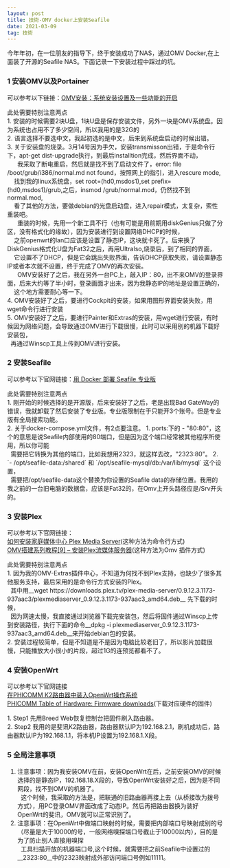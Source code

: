 ```yaml
---
layout: post
title: 技術-OMV docker上安装Seafile
date: 2021-03-09 
tag: 技術
---
```


<p>今年年初，在一位朋友的指导下，终于安装成功了NAS，通过OMV Docker,在上面装了开源的Seafile NAS。下面记录一下安装过程中踩过的坑。</p>

### 1 安装OMV以及Portainer
<p>可以参考以下链接：<a href="https://post.smzdm.com/p/av7z2564/" target="_blank">OMV安装：系统安装设置及一些功能的开启</a></p>
<p>此处需要特别注意两点<Br/>
1. 安装的时候需要2块U盘，1块U盘是保存安装文件，另外一块是OMV系统盘。因为系统也占用不了多少空间，所以我用的是32G的<Br/> 
2. 语言选择不要选中文，我起初选的是中文，后来到系统盘启动的时候出错。<Br/>
3. 关于安装盘的烧录。3月14号因为手欠，安装transmisson出错，于是命令行下，apt-get dist-upgrade执行，到最后installtion完成，然后界面不动，<Br/> 
&nbsp;&nbsp;&nbsp;&nbsp;&nbsp;&nbsp;我采取了断电重启，然后就是找不到了启动文件了，error: file /boot/grub/i386/normal.md not found，按照网上的指引，进入rescure mode,<Br/>
&nbsp;&nbsp;&nbsp;&nbsp;找到我的linux系统盘，set root=(hd0,msdos1),set prefix=(hd0,msdos1)/grub,之后，insmod /grub/normal.mod，仍然找不到normal.mod,<Br/>
&nbsp;&nbsp;&nbsp;&nbsp;看了其他的方法，要做debian的光盘启动盘，进入repair模式，太复杂，索性重装吧。<Br/>
&nbsp;&nbsp;&nbsp;&nbsp;&nbsp;&nbsp;重装的时候，先用一个新工具不行（也有可能是用前期用diskGenius只做了分区，没有格式化的缘故），因为安装进行到设置网络DHCP的时候，<Br/>
&nbsp;&nbsp;&nbsp;&nbsp;之前openwrt的lan口应该是设置了静态IP，这块就卡死了。后来换了DiskGenius格式化U盘为Fat32之后，再用UltraIso,烧录后，到了相同的界面，<Br/>
&nbsp;&nbsp;&nbsp;&nbsp;它设置不了DHCP，但是它会跳出失败界面，告诉DHCP获取失败，请设置静态IP或者本次就不设置，终于完成了OMV的再次安装。<Br/>
&nbsp;&nbsp;&nbsp;&nbsp;&nbsp;&nbsp;OMV安装好了之后，我在另外一台PC上，敲入IP：80，出不来OMV的登录界面，后来大约等了半小时，登录画面才出来，因为我静态IP的地址是设置正确的，<Br/>
&nbsp;&nbsp;&nbsp;&nbsp;这个地方需要耐心等一下。<Br/>
4. OMV安装好了之后，要进行Cockpit的安装，如果用图形界面安装失败，用wget命令行进行安装<Br/>
5. OMV安装好了之后，要进行Painter和Extras的安装，用wget进行安装，有时候因为网络问题，会导致通过OMV进行下载很慢，此时可以采用别的机器下载好安装包，<Br/>
&nbsp;&nbsp;再通过Winscp工具上传到OMV进行安装。<Br/></p>




### 2 安装Seafile
<p>可以参考以下官网链接：<a href="https://cloud.seafile.com/published/seafile-manual-cn/docker/pro-edition/%E7%94%A8Docker%E9%83%A8%E7%BD%B2Seafile.md" target="_blank">用 Docker 部署 Seafile 专业版</a></p>
<p>此处需要特别注意两点<Br/>
1. 刚开始的时候选择的是开源版，后来安装好了之后，老是出现Bad GateWay的错误，我就卸载了然后安装了专业版。专业版限制在于只能开3个账号。但是专业版有全局搜索功能。<Br/>  
2. 关于docker-compose.yml文件，有2点要注意。
   1. ports:下的 - "80:80"，这个的意思是说Seafile内部使用的80端口，但是因为这个端口经常被其他程序所使用，所以你可能<Br/>  
&nbsp;&nbsp;需要把它转换为其他的端口，比如我想用2323，就这样去改，"2323:80"。
   2. `- /opt/seafile-data:/shared` 和 `/opt/seafile-mysql/db:/var/lib/mysql`  这个设置，<Br/>
&nbsp;&nbsp;需要把/opt/seafile-data这个替换为你设置的Seafile data的存储位置。我用的我之前的一台旧电脑的数据盘，应该是Fat32的，在Omv上开头路径应是/Srv开头的。<Br/></p>
  
### 3 安装Plex
可以参考以下官网链接：<Br/>
<a href="https://linux.cn/article-5932-1.html" target="_blank">如何安装家庭媒体中心 Plex Media Server</a>(这种方法为命令行方式)<Br/>
<a href="https://www.kanzhun.com/jiaocheng/522729.html" target="_blank">OMV搭建系列教程[9] – 安装Plex流媒体服务器</a>(这种方法为Omv 插件方式)<Br/>

<p>此处需要特别注意两点<Br/>
1. 因为我的OMV-Extras插件中心，不知道为何找不到Plex支持，也缺少了很多其他服务支持，最后采用的是命令行方式安装的Plex。<Br/>  
&nbsp;&nbsp;其中用__wget https://downloads.plex.tv/plex-media-server/0.9.12.3.1173-937aac3/plexmediaserver_0.9.12.3.1173-937aac3_amd64.deb__ 先下载的时候，<Br/>
&nbsp;&nbsp;因为网速太慢，我直接通过浏览器下载完安装包，然后将固件通过Winscp上传到安装路径，执行下面的命令__dpkg -i plexmediaserver_0.9.12.3.1173-937aac3_amd64.deb__来开始debian包的安装。<Br/>
2. 安装过程较简单，但是不知道是不是因为电脑比较老旧了，所以影片加载很慢，只能播放大小很小的片段，超过1G的连预览都看不了。<Br/></p>  


### 4 安装OpenWrt
可以参考以下官网链接<Br/>
<a href="https://blog.csdn.net/qingwufeiyang12346/article/details/88753985" target="_blank">在PHICOMM K2路由器中装入OpenWrt操作系统</a><Br/>
<a href="https://openwrt.org/toh/views/toh_fwdownload" target="_blank">PHICOMM Table of Hardware: Firmware downloads</a>(下载对应硬件的固件)<Br/>

<p>1. Step1 先用Breed Web恢复控制台把固件刷入路由器。<Br/>  
2. Step2 我用的是斐讯K2路由器，路由器默认IP为192.168.2.1，刷机成功后，路由器默认IP为192.168.1.1，将本机IP设置为192.168.1.X段。<Br/></p>

### 5 全局注意事项
1. 注意事项：因为我安装OMV在前，安装OpenWrt在后，之前安装OMV的时候选择的是静态IP，192.168.18.X段的，导致OpenWrt安装好之后，因为是不同网段，找不到OMV的机器了。<Br/>
&nbsp;&nbsp;这个时候，我采取的方法是，把联通的旧路由器再接上去（从桥接改为拨号方式），用PC登录OMV界面改成了动态IP。然后再把路由器换为装好OpenWrt的斐讯，OMV就可以正常识别了。<Br/>
2. 注意事项：在OpenWrt中做端口映射的时候，需要把内部端口号映射成别的号（尽量是大于10000的号，一般网络嗅探端口号截止于10000以内），目的是为了防止别人直接用嗅探<Br/>
&nbsp;&nbsp;工具扫描开放的机器端口号,这个时候，就需要把之前Seafile中设置过的__2323:80__中的2323映射成外部访问端口号例如11111。<Br/>
